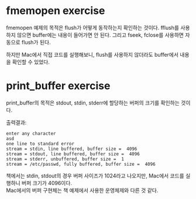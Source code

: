 # fmemopen exercise
fmemopen 예제의 목적은 flush가 어떻게 동작하는지 확인하는 것이다.
fflush를 사용하지 않으면 buffer에는 내용이 들어가면 안 된다.
그리고 fseek, fclose를 사용하면 자동으로 flush가 된다.

하지만 Mac에서 직접 코드를 실행해보니, flush를 사용하지 않더라도 buffer에서 내용을 확인할 수 있었다.

# print_buffer exercise
print_buffer의 목적은 stdout, stdin, stderr에 할당하는 버퍼의 크기를 확인하는 것이다.
   

출력결과:
```
enter any character
asd
one line to standard error
stream = stdin, line buffered, buffer size =  4096
stream = stdout, line buffered, buffer size =  4096
stream = stderr, unbuffered, buffer size =  1
stream = /etc/passwd, fully buffered, buffer size =  4096
```
책에서는 stdin, stdout의 경우 버퍼 사이즈가 1024라고 나오지만, Mac에서 코드를 실행하니 버퍼 크기가 4096이다.   
Mac에서의 버퍼 구현체는 책 예제에서 사용한 운영체제와 다른 것 같다.


